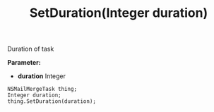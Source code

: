﻿---
uid: crmscript_ref_NSMailMergeTask_SetDuration
title: SetDuration(Integer duration)
intellisense: NSMailMergeTask.SetDuration
keywords: NSMailMergeTask, GetDuration
so.topic: reference
---

Duration of task

**Parameter:** 
 - **duration** Integer

```crmscript
NSMailMergeTask thing;
Integer duration;
thing.SetDuration(duration);
```

